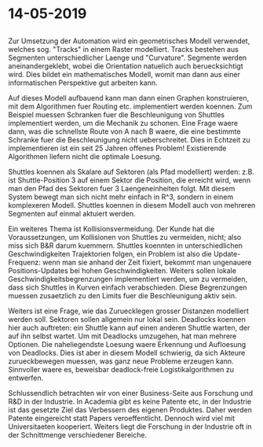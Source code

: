 # 14-05-2019

<!--TOC-->

## 

Zur Umsetzung der Automation wird ein geometrisches Modell verwendet, welches sog. "Tracks" in einem Raster modelliert. Tracks bestehen aus Segmenten unterschiedlicher Laenge und "Curvature". Segmente werden aneinandergeklebt, wobei die Orientation natuelich auch beruecksichtigt wird. Dies bildet ein mathematisches Modell, womit man dann aus einer informatischen Perspektive gut arbeiten kann.

Auf dieses Modell aufbauend kann man dann einen Graphen konstruieren, mit dem Algorithmen fuer Routing etc. implementiert werden koennen. Zum Beispiel muessen Schranken fuer die Beschleunigung von Shuttles implementiert werden, um die Mechanik zu schonen. Eine Frage waere dann, was die schnellste Route von A nach B waere, die eine bestimmte Schranke fuer die Beschleunigung nicht ueberschreitet. Dies in Echtzeit zu implementieren ist ein seit 25 Jahren offenes Problem! Existierende Algorithmen liefern nicht die optimale Loesung.

Shuttles koennen als Skalare auf Sektoren (als Pfad modelliert) werden: z.B. ist Shuttle-Position 3 auf einem Sektor die Position, die erreicht wird, wenn man den Pfad des Sektoren fuer 3 Laengeneinheiten folgt. Mit diesem System bewegt man sich nicht mehr einfach in R^3, sondern in einem komplexeren Modell. Shuttles koennen in diesem Modell auch von mehreren Segmenten auf einmal aktuiert werden.

Ein weiteres Thema ist Kollisionsvermeidung. Der Kunde hat die Voraussetzungen, um Kollisionen von Shuttles zu vermeiden, nicht; also miss sich B&R darum kuemmern. Shuttles koennten in unterschiedlichen Geschwindigkeiten Trajektorien folgen, ein Problem ist also die Update-Frequenz: wenn man sie anhand der Zeit fixiert, bekommt man ungenauere Positions-Updates bei hohen Geschwindigkeiten. Weiters sollen lokale Geschwindigkeitsbegrenzungen implementiert werden, um zu vermeiden, dass sich Shuttles in Kurven einfach verabschieden. Diese Begrenzungen muessen zusaetzlich zu den Limits fuer die Beschleunigung aktiv sein.

Weiters ist eine Frage, wie das Zuruecklegen grosser Distanzen modelliert werden soll. Sektoren sollen allgemein nur lokal sein. Deadlocks koennen hier auch auftreten: ein Shuttle kann auf einen anderen Shuttle warten, der auf ihn selbst wartet. Um mit Deadlocks umzugehen, hat man mehrere Optionen. Die naheliegendste Loesung waere Erkennung und Aufloesung von Deadlocks. Dies ist aber in diesem Modell schwierig, da sich Akteure zurueckbewegen muessen, was ganz neue Probleme erzeugen kann. Sinnvoller waere es, beweisbar deadlock-freie Logistikalgorithmen zu entwerfen.

Schlussendlich betrachten wir von einer Business-Seite aus Forschung und R&D in der Industrie. In Academia gibt es keine Patente etc, in der Industrie ist das gesetzte Ziel das Verbessern des eigenen Produktes. Daher werden Patente eingereicht statt Papers veroeffentlicht. Dennoch wird viel mit Universitaeten kooperiert. Weiters liegt die Forschung in der Industrie oft in der Schnittmenge verschiedener Bereiche. 
